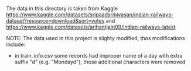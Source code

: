 The data in this directory is taken from Kaggle https://www.kaggle.com/datasets/sripaadsrinivasan/indian-railways-dataset?resource=download&sort=votes and https://www.kaggle.com/datasets/arihantjain09/indian-railways-latest

NOTE: The data used in this project is slighty modified, thos modifications include:
- in train_info.csv some records had improper name of a day with extra suffix "d" (e.g. "Mondayd"), those additional characters were removed
